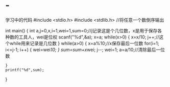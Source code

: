# -
学习中的代码
#include <stdio.h>
#include <stdlib.h>
//将任意一个数倒序输出

int main()
{
    int a,j=0,x,i=1,wei=1,sum=0;//j记录这是个几位数，x是用于保存各种数的工具人，wei是位权
    scanf("%d",&a);
    x=a;
    while(x>0)
    {
        x=x/10;
        j++;//这个while用来记录是几位数
    }
    while(a>0)
    {
        x=a%10;//x保存最后一位数
        for(i=1; i<=j-1; i++)
        {
            wei=wei*10;
        }
        sum=sum+x*wei;
        j--;
        wei=1;
        a=a/10;//清除最后一位数

    }
    printf("%d",sum);
}
